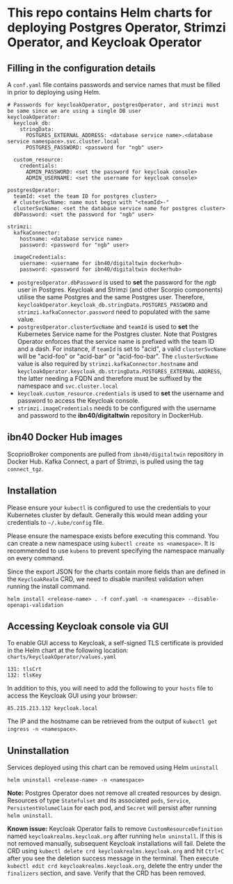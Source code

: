# This repo contains Helm charts for deploying Postgres Operator, Strimzi Operator, and Keycloak Operator


## Filling in the configuration details

A `conf.yaml` file contains passwords and service names that must be filled in prior to deploying using Helm.
```
# Passwords for keycloakOperator, postgresOperator, and strimzi must be same since we are using a single DB user
keycloakOperator:
  keycloak_db:
    stringData:
      POSTGRES_EXTERNAL_ADDRESS: <database service name>.<database service namespace>.svc.cluster.local
      POSTGRES_PASSWORD: <password for "ngb" user>

  custom_resource:
    credentials:
      ADMIN_PASSWORD: <set the password for keycloak console>
      ADMIN_USERNAME: <set the username for keycloak console>

postgresOperator:
  teamId: <set the team ID for postgres cluster>
  # clusterSvcName: name must begin with "<teamId>-"
  clusterSvcName: <set the database service name for postgres cluster>
  dbPassword: <set the password for "ngb" user>

strimzi:
  kafkaConnector:
    hostname: <database service name>
    password: <password for "ngb" user>

  imageCredentials:
    username: <username for ibn40/digitaltwin dockerhub>
    password: <password for ibn40/digitaltwin dockerhub>
```
- `postgresOperator.dbPassword` is used to **set** the password for the *ngb* user in Postgres. Keycloak and Strimzi (and other Scorpio components) utilise the same Postgres and the same Postgres user. Therefore, `keycloakOperator.keycloak_db.stringData.POSTGRES_PASSWORD` and `strimzi.kafkaConnector.password` need to populated with the same value.
- `postgresOperator.clusterSvcName` and `teamId` is used to **set** the Kubernetes Service name for the Postgres cluster. Note that Postgres Operator enforces that the service name is prefixed with the team ID and a dash. For instance, if `teamId` is set to "acid", a valid `clusterSvcName` will be "acid-foo" or "acid-bar" or "acid-foo-bar". The `clusterSvcName` value is also required by `strimzi.kafkaConnector.hostname` and `keycloakOperator.keycloak_db.stringData.POSTGRES_EXTERNAL.ADDRESS`, the latter needing a FQDN and therefore must be suffixed by the namespace and `svc.cluster.local`
- `keycloak.custom_resource.credentials` is used to **set** the username and password to access the Keycloak console.
- `strimzi.imageCredentials` needs to be configured with the username and password to the **ibn40/digitaltwin** repository in DockerHub.


## ibn40 Docker Hub images

ScoprioBroker components are pulled from `ibn40/digitaltwin` repository in Docker Hub. Kafka Connect, a part of Strimzi, is pulled using the tag `connect_tgz`.


## Installation

Please ensure your `kubectl` is configured to use the credentials to your Kubernetes cluster by default. Generally this would mean adding your credentials to `~/.kube/config` file.

Please ensure the namespace exists before executing this command. You can create a new namespace using `kubectl create ns <namespace>`. It is recommended to use `kubens` to prevent specifying the namespace manually on every command.

Since the export JSON for the charts contain more fields than are defined in the `KeycloakRealm` CRD, we need to disable manifest validation when running the install command.
```
helm install <release-name> . -f conf.yaml -n <namespace> --disable-openapi-validation
```


## Accessing Keycloak console via GUI

To enable GUI access to Keycloak, a self-signed TLS certificate is provided in the Helm chart at the following location:
`charts/keycloakOperator/values.yaml`
```
131: tlsCrt
132: tlsKey
``` 
In addition to this, you will need to add the following to your `hosts` file to access the Keycloak GUI using your browser:
```
85.215.213.132 keycloak.local
```
The IP and the hostname can be retrieved from the output of `kubectl get ingress -n <namespace>`.


## Uninstallation

Services deployed using this chart can be removed using Helm `uninstall`
```
helm uninstall <release-name> -n <namespace>
```

**Note:** Postgres Operator does not remove all created resources by design. Resources of type `Statefulset` and its associated `pods`, `Service`, `PersistentVolumeClaim` for each pod, and `Secret` will persist after running `helm uninstall`.

**Known issue:** Keycloak Operator fails to remove `CustomResourceDefinition` named `keycloakrealms.keycloak.org` after running `helm uninstall`. If this is not removed manually, subsequent Keycloak installations will fail. Delete the CRD using `kubectl delete crd keycloakrealms.keycloak.org` and hit `Ctrl+C` after you see the deletion success message in the terminal. Then execute `kubectl edit crd keycloakrealms.keycloak.org`, delete the entry under the `finalizers` section, and save. Verify that the CRD has been removed.
